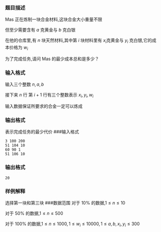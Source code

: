 ### 题目描述
$\text{Mas}$ 正在炼制一块合金材料,这块合金大小重量不限

但至少需要含有 $a$ 克黄金与 $b$ 克白银

在他的仓库里,有 $n$ 块天然材料,其中第 $i$ 块材料里有 $x_i$克黄金与 $y_i$ 克白银,它的成本价格为 $w_i$

为了完成任务,请问 $\text{Mas}$ 的最少成本总和是多少？
### 输入格式
输入三个整数 $n,a,b$

接下来 $n$ 行 第 $i+1$ 行有三个整数表示 $x_i,y_i,w_i$

输入数据保证所要求的合金一定可以炼成
### 输出格式
表示完成任务的最少代价
###输入格式
```
3 100 200
51 104 10
60 90 1
51 106 10
```
### 输出格式
```
20
```
### 样例解释
选择第一块和第三块
###数据范围
对于 $10\%$ 的数据,$1 \leq n \leq 10$

对于 $50\%$ 的数据,$1 \leq n \leq 500$

对于 $100\%$ 的数据,$1 \leq n \leq 1000,1\leq w_i\leq 10000,1\leq a,b,x_i,y_i\leq 300$
